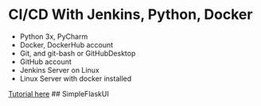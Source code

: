 # CI/CD With Jenkins, Python, Docker

- Python 3x, PyCharm
- Docker, DockerHub account
- Git, and git-bash or GitHubDesktop
- GitHub account
- Jenkins Server on Linux
- Linux Server with docker installed

[Tutorial here](https://youtu.be/jHkbtzemsGs)
##   S i m p l e F l a s k U I  
 